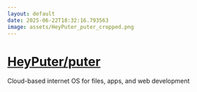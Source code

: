 ```yaml
---
layout: default
date: 2025-06-22T18:32:16.793563
image: assets/HeyPuter_puter_cropped.png
---
```


# [HeyPuter/puter](https://github.com/HeyPuter/puter)

Cloud-based internet OS for files, apps, and web development
